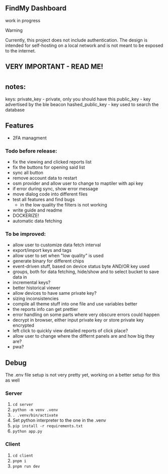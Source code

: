 ## FindMy Dashboard
work in progress


> [!WARNING]  
> Currently, this project does not include authentication. The design is intended for self-hosting on a local network and is not meant to be exposed to the internet.

## VERY IMPORTANT - READ ME!
<b>  </b>
#

## notes:

keys:
private_key - private, only you should have this
public_key - key advertised by the ble beacon
hashed_public_key - key used to search the database


## Features
- 2FA managment

### Todo before release:
- fix the viewing and clicked reports list
- fix the buttons for opening said list
- sync all button
- remove account data to restart
- osm provider and allow user to change to maptiler with api key
- if error during sync, show error message
- move dialog code into different files
- test all features and find bugs
    - in the low quality the filters is not working
- write guide and readme
- DOCKERIZE!
- automatic data fetching

### To be improved:
- allow user to customize data fetch interval
- export/import keys and tags
- allow user to set when "low quality" is used
- generate binary for different chips
- event-driven stuff, based on device status byte AND/OR key used
- groups, both for data fetching, hide/show and to select bucket to save data in
- incremental keys?
- better historical viewer
- allow devices to have same private key?
- sizing inconsistencies
- compile all theme stuff into one file and use variables better
- the reports info can get prettier
- error handling on some parts where very obscure errors could happen
- decrypt in browser, either input private key or store private key encrypted
- left click to quickly view detailed reports of click place?
- allow user to change where the differnt panels are and how big they are?
- pwa?

## Debug

The .env file setup is not very pretty yet, working on a better setup for this as well

### Server

1. `cd server`
2. `python -m venv .venv`
3. `. .venv/bin/activate`
4. Set python interpreter to the one in the .venv
5. `pip install -r requirements.txt`
6. `python app.py`

### Client

1. `cd client`
2. `pnpm i`
3. `pnpm run dev`
